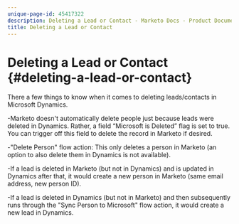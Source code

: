 ```yaml
---
unique-page-id: 45417322
description: Deleting a Lead or Contact - Marketo Docs - Product Documentation
title: Deleting a Lead or Contact
---
```


# Deleting a Lead or Contact {#deleting-a-lead-or-contact}

There a few things to know when it comes to deleting leads/contacts in Microsoft Dynamics.

-Marketo doesn't automatically delete people just because leads were deleted in Dynamics. Rather, a field “Microsoft is Deleted” flag is set to true. You can trigger off this field to delete the record in Marketo if desired.

-"Delete Person" flow action: This only deletes a person in Marketo (an option to also delete them in Dynamics is not available).

-If a lead is deleted in Marketo (but not in Dynamics) and is updated in Dynamics after that, it would create a new person in Marketo (same email address, new person ID).

-If a lead is deleted in Dynamics (but not in Marketo) and then subsequently runs through the "Sync Person to Microsoft" flow action, it would create a new lead in Dynamics.

